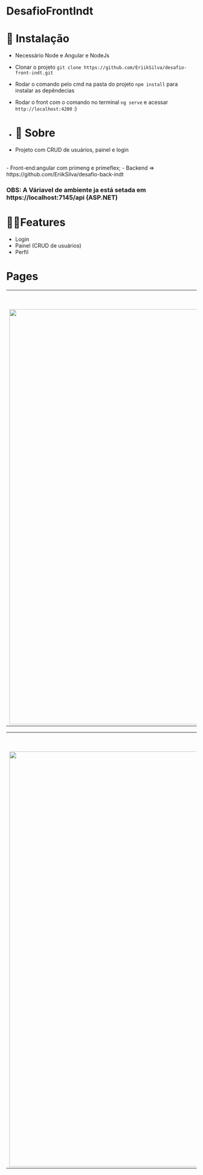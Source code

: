 # DesafioFrontIndt

# 💾 Instalação
- Necessário Node e Angular e NodeJs
- Clonar o projeto ```git clone https://github.com/EriikSilva/desafio-front-indt.git```
- Rodar o comando pelo cmd na pasta do projeto ```npm install``` para instalar as depêndecias
- Rodar o front com o comando no terminal ```ng serve``` e acessar ```http://localhost:4200``` :)

- # 💬 Sobre
- Projeto com CRUD de usuários, painel e login
<br>
- Front-end:angular com primeng e primeflex;
- Backend => https://github.com/EriikSilva/desafio-back-indt

### OBS: A Váriavel de ambiente ja está setada em https://localhost:7145/api (ASP.NET)

# 🐱‍👤Features
- Login
- Painel (CRUD de usuários)
- Perfil

# Pages
<table>
  <tr>
    <th>Login</th>
    <th>Login Responsivo</th>
  </tr>
  <tr>
    <td><img width="1100" src="https://github.com/EriikSilva/desafio-front-indt/assets/61124602/d4739aa9-e564-4afe-b291-680baae73d61"/></td>
    <td><img src="https://github.com/EriikSilva/desafio-front-indt/assets/61124602/2c7f4b28-b8f8-4d4b-b073-9af2662097dd"/></td>
  </tr>
</table>

<table>
  <tr>
    <th>Home</th>
    <th>Home Responsiva</th>
  </tr>
  <tr>
    <td><img width="1100" src="https://github.com/EriikSilva/desafio-front-indt/assets/61124602/e7464497-359d-48e3-9f4b-9f0101ba572a"/></td>
    <td><img src="https://github.com/EriikSilva/desafio-front-indt/assets/61124602/fe76c9a0-3994-4b84-bd81-a759494421ec"/></td>
  </tr>
</table>






